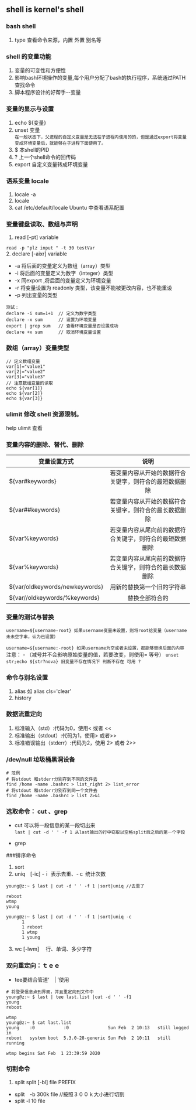 ## shell is kernel's shell

### bash shell

1. type 查看命令来源，内置 外置 别名等

### shell 的变量功能
1. 变量的可变性和方便性
2. 影响bash环境操作的变量,每个用户分配了bash的执行程序，系统通过PATH查找命令
3. 脚本程序设计的好帮手--变量

### 变量的显示与设置

1. echo ${变量}
2. unset 变量  
`在一般状态下，父进程的自定义变量是无法在子进程内使用的的，但是通过export将变量变成环境变量后，就能够在子进程下面使用了。`
3. $ 本shell的PID 
4. ? 上一个shell命令的回传码
5. export 自定义变量转成环境变量

### 语系变量 locale
1. locale -a
2. locale
3. cat /etc/default/locale  Ubuntu 中查看语系配置

### 变量键盘读取、数组与声明
1. read [-pt] variable  
 
``read -p "plz input " -t 30 testVar``  
2. declare [-aixr] variable

+ -a 将后面的变量定义为数组（array）类型
+ -i 将后面的变量定义为数字（integer）类型
+ -x 同export ,将后面的变量定义为环境变量
+ -r 将变量设置为 readonly 类型，该变量不能被更改内容，也不能重设
+ -p 列出变量的类型

````
测试： 
declare -i sum=1+1  // 定义为数字类型
declare -x sum      // 设置为环境变量
export | grep sum   // 查看环境变量是否设置成功
declare +x sum      // 取消环境变量设置
````

### 数组（array）变量类型

````
// 定义数组变量
var[1]="value1"
var[2]="value2"
var[3]="value3"
// 注意数组变量的读取
echo ${var[1]}
echo ${var[2]}
echo ${var[3]}
````

### ulimit 修改 shell 资源限制。
help ulimit 查看

### 变量内容的删除、替代、删除
|变量设置方式|说明|
|---|:---:|
|${var#keywords}|若变量内容从开始的数据符合关键字，则符合的最短数据删除|
|${var##keywords}|若变量内容从开始的数据符合关键字，则符合的最长数据删除|
|${var%keywords}|若变量内容从尾向前的数据符合关键字，则符合的最短数据删除|
|${var%keywords}|若变量内容从尾向前的数据符合关键字，则符合的最长数据删除|
|${var/oldkeywords/newkeywords}|用新的替换第一个旧的字符串|
|${var//oldkeywords/%keywords}|替换全部符合的|

### 变量的测试与替换
`username=${username-root} 如果username变量未设置，则将root给变量（username未未空字串，认为已设置）`

`username=${username:-root} 如果username为空或者未设置，都能够替换后面的内容 `
注意： - （减号并不会影响原始变量的值，若要改变，则使用= 等号）
`unset str;echo ${str?nova} 旧变量不存在情况下 判断不存在 可用 ?`
 

### 命令与别名设置
1. alias
如 alias cls='clear' 
2. history


### 数据流重定向
1. 标准输入（std）:代码为0，使用< 或者 << 
2. 标准输出（stdout）:代码为1，使用> 或者>>
3. 标准错误输出（stderr）:代码为2，使用 2> 或者 2>>

### /dev/null 垃圾桶黑洞设备
```shell
# 范例 
# 将stdout 和stderr分别存到不同的文件去
find /home -name .bashrc > list_right 2> list_error
# 将stdout 和stderr分别存到同一个文件去
find /home -name .bashrc > list 2>&1 
``` 

### 选取命令： cut 、grep

+ cut 可以将一段信息的某一段切出来  
`last | cut -d ' ' -f 1 从last输出的行中窃取以空格split后之后的第一个字段`

+ grep 

###排序命令

1. sort
2. uniq　[-ic]  -ｉ 表示去重、-ｃ 统计次数
```ｓhell
young@z:~ $ last | cut -d ' ' -f 1 |sort|uniq //去重了

reboot
wtmp
young

young@z:~ $ last | cut -d ' ' -f 1 |sort|uniq -c
      1 
      1 reboot
      1 wtmp
      1 young

```
3. wc [-lwm] 　行、单词、多少字符
　
### 双向重定向：ｔｅｅ 
+ tee要结合管道‘　| ’使用
```shell
# 将登录信息点到界面，并且重定向到文件中
young@z:~ $ last | tee last.list |cut -d ' ' -f1
young
reboot

wtmp
young@z:~ $ cat last.list 
young    :0           :0               Sun Feb  2 10:13   still logged in
reboot   system boot  5.3.0-28-generic Sun Feb  2 10:11   still running

wtmp begins Sat Feb  1 23:39:59 2020

```

### 切割命令
1. split 
split [-bl] file PREFIX
+ split　-b 300k file //按照３００ｋ大小进行切割
+ split -l 10 file  








     
 






